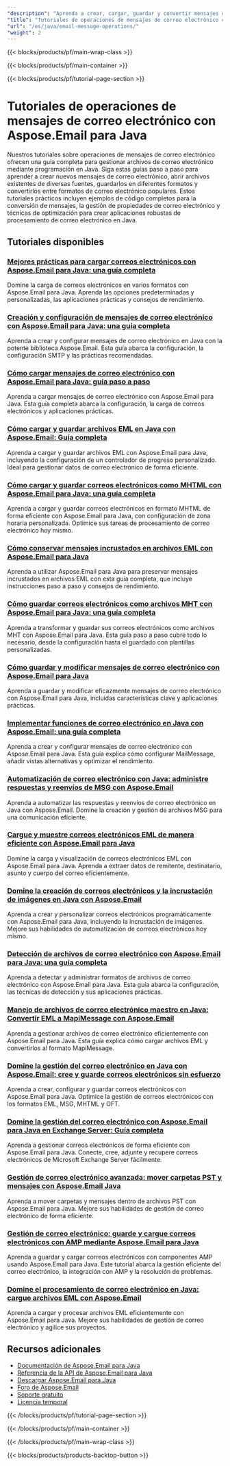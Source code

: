 ```yaml
---
"description": "Aprenda a crear, cargar, guardar y convertir mensajes de correo electrónico entre formatos (EML, MSG, MHTML) con estos tutoriales de Aspose.Email para Java."
"title": "Tutoriales de operaciones de mensajes de correo electrónico con Aspose.Email para Java"
"url": "/es/java/email-message-operations/"
"weight": 2
---
```


{{< blocks/products/pf/main-wrap-class >}}

{{< blocks/products/pf/main-container >}}

{{< blocks/products/pf/tutorial-page-section >}}
# Tutoriales de operaciones de mensajes de correo electrónico con Aspose.Email para Java

Nuestros tutoriales sobre operaciones de mensajes de correo electrónico ofrecen una guía completa para gestionar archivos de correo electrónico mediante programación en Java. Siga estas guías paso a paso para aprender a crear nuevos mensajes de correo electrónico, abrir archivos existentes de diversas fuentes, guardarlos en diferentes formatos y convertirlos entre formatos de correo electrónico populares. Estos tutoriales prácticos incluyen ejemplos de código completos para la conversión de mensajes, la gestión de propiedades de correo electrónico y técnicas de optimización para crear aplicaciones robustas de procesamiento de correo electrónico en Java.

## Tutoriales disponibles

### [Mejores prácticas para cargar correos electrónicos con Aspose.Email para Java: una guía completa](./aspose-email-java-load-emails/)
Domine la carga de correos electrónicos en varios formatos con Aspose.Email para Java. Aprenda las opciones predeterminadas y personalizadas, las aplicaciones prácticas y consejos de rendimiento.

### [Creación y configuración de mensajes de correo electrónico con Aspose.Email para Java: una guía completa](./create-configure-mail-message-aspose-email-java/)
Aprenda a crear y configurar mensajes de correo electrónico en Java con la potente biblioteca Aspose.Email. Esta guía abarca la configuración, la configuración SMTP y las prácticas recomendadas.

### [Cómo cargar mensajes de correo electrónico con Aspose.Email para Java: guía paso a paso](./aspose-email-java-load-email-tutorial/)
Aprenda a cargar mensajes de correo electrónico con Aspose.Email para Java. Esta guía completa abarca la configuración, la carga de correos electrónicos y aplicaciones prácticas.

### [Cómo cargar y guardar archivos EML en Java con Aspose.Email: Guía completa](./load-save-eml-aspose-email-java/)
Aprenda a cargar y guardar archivos EML con Aspose.Email para Java, incluyendo la configuración de un controlador de progreso personalizado. Ideal para gestionar datos de correo electrónico de forma eficiente.

### [Cómo cargar y guardar correos electrónicos como MHTML con Aspose.Email para Java: una guía completa](./load-save-emails-mhtml-aspose-java/)
Aprenda a cargar y guardar correos electrónicos en formato MHTML de forma eficiente con Aspose.Email para Java, con configuración de zona horaria personalizada. Optimice sus tareas de procesamiento de correo electrónico hoy mismo.

### [Cómo conservar mensajes incrustados en archivos EML con Aspose.Email para Java](./aspose-email-java-eml-embedded-messages-preservation/)
Aprenda a utilizar Aspose.Email para Java para preservar mensajes incrustados en archivos EML con esta guía completa, que incluye instrucciones paso a paso y consejos de rendimiento.

### [Cómo guardar correos electrónicos como archivos MHT con Aspose.Email para Java: una guía completa](./save-emails-as-mht-using-aspose-email-java/)
Aprenda a transformar y guardar sus correos electrónicos como archivos MHT con Aspose.Email para Java. Esta guía paso a paso cubre todo lo necesario, desde la configuración hasta el guardado con plantillas personalizadas.

### [Cómo guardar y modificar mensajes de correo electrónico con Aspose.Email para Java](./save-modified-emails-aspose-java/)
Aprenda a guardar y modificar eficazmente mensajes de correo electrónico con Aspose.Email para Java, incluidas características clave y aplicaciones prácticas.

### [Implementar funciones de correo electrónico en Java con Aspose.Email: una guía completa](./implement-email-features-java-aspose-email/)
Aprenda a crear y configurar mensajes de correo electrónico con Aspose.Email para Java. Esta guía explica cómo configurar MailMessage, añadir vistas alternativas y optimizar el rendimiento.

### [Automatización de correo electrónico con Java: administre respuestas y reenvíos de MSG con Aspose.Email](./email-automation-java-aspose-email-replies-forwards/)
Aprenda a automatizar las respuestas y reenvíos de correo electrónico en Java con Aspose.Email. Domine la creación y gestión de archivos MSG para una comunicación eficiente.

### [Cargue y muestre correos electrónicos EML de manera eficiente con Aspose.Email para Java](./load-display-eml-emails-aspose-java/)
Domine la carga y visualización de correos electrónicos EML con Aspose.Email para Java. Aprenda a extraer datos de remitente, destinatario, asunto y cuerpo del correo eficientemente.

### [Domine la creación de correos electrónicos y la incrustación de imágenes en Java con Aspose.Email](./aspose-email-java-create-embed-images/)
Aprenda a crear y personalizar correos electrónicos programáticamente con Aspose.Email para Java, incluyendo la incrustación de imágenes. Mejore sus habilidades de automatización de correos electrónicos hoy mismo.

### [Detección de archivos de correo electrónico con Aspose.Email para Java: una guía completa](./master-email-file-detection-aspose-java/)
Aprenda a detectar y administrar formatos de archivos de correo electrónico con Aspose.Email para Java. Esta guía abarca la configuración, las técnicas de detección y sus aplicaciones prácticas.

### [Manejo de archivos de correo electrónico maestro en Java: Convertir EML a MapiMessage con Aspose.Email](./master-email-file-handling-java-aspose-email/)
Aprenda a gestionar archivos de correo electrónico eficientemente con Aspose.Email para Java. Esta guía explica cómo cargar archivos EML y convertirlos al formato MapiMessage.

### [Domine la gestión del correo electrónico en Java con Aspose.Email: cree y guarde correos electrónicos sin esfuerzo](./aspose-email-java-create-save-emails/)
Aprenda a crear, configurar y guardar correos electrónicos con Aspose.Email para Java. Optimice la gestión de correos electrónicos con los formatos EML, MSG, MHTML y OFT.

### [Domine la gestión del correo electrónico con Aspose.Email para Java en Exchange Server: Guía completa](./master-email-management-aspose-email-java-exchange-server/)
Aprenda a gestionar correos electrónicos de forma eficiente con Aspose.Email para Java. Conecte, cree, adjunte y recupere correos electrónicos de Microsoft Exchange Server fácilmente.

### [Gestión de correo electrónico avanzada: mover carpetas PST y mensajes con Aspose.Email Java](./aspose-email-java-move-pst-messages-folders/)
Aprenda a mover carpetas y mensajes dentro de archivos PST con Aspose.Email para Java. Mejore sus habilidades de gestión de correo electrónico de forma eficiente.

### [Gestión de correo electrónico: guarde y cargue correos electrónicos con AMP mediante Aspose.Email para Java](./aspose-email-java-save-load-amp-emails/)
Aprenda a guardar y cargar correos electrónicos con componentes AMP usando Aspose.Email para Java. Este tutorial abarca la gestión eficiente del correo electrónico, la integración con AMP y la resolución de problemas.

### [Domine el procesamiento de correo electrónico en Java: cargue archivos EML con Aspose.Email](./master-email-processing-java-aspose-email/)
Aprenda a cargar y procesar archivos EML eficientemente con Aspose.Email para Java. Mejore sus habilidades de gestión de correo electrónico y agilice sus proyectos.

## Recursos adicionales

- [Documentación de Aspose.Email para Java](https://docs.aspose.com/email/java/)
- [Referencia de la API de Aspose.Email para Java](https://reference.aspose.com/email/java/)
- [Descargar Aspose.Email para Java](https://releases.aspose.com/email/java/)
- [Foro de Aspose.Email](https://forum.aspose.com/c/email)
- [Soporte gratuito](https://forum.aspose.com/)
- [Licencia temporal](https://purchase.aspose.com/temporary-license/)

{{< /blocks/products/pf/tutorial-page-section >}}

{{< /blocks/products/pf/main-container >}}

{{< /blocks/products/pf/main-wrap-class >}}

{{< blocks/products/products-backtop-button >}}